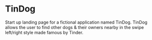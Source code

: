 # TinDog
Start up landing page for a fictional application named TinDog. 
TinDog allows the user to find other dogs & their owners nearby in the swipe left/right style made famous by Tinder.
